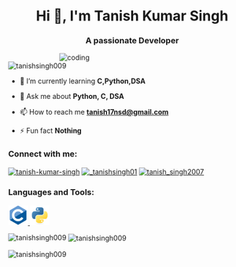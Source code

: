 <h1 align="center">Hi 👋, I'm Tanish Kumar Singh</h1>
<h3 align="center">A passionate Developer</h3>

<img align="right" alt="coding" width="400" src="https://camo.githubusercontent.com/2366b34bb903c09617990fb5fff4622f3e941349e846ddb7e73df872a9d21233/68747470733a2f2f63646e2e6472696262626c652e636f6d2f75736572732f3733303730332f73637265656e73686f74732f363538313234332f6176656e746f2e676966">

<p align="left"> <img src="https://komarev.com/ghpvc/?username=tanishsingh009&label=Profile%20views&color=0e75b6&style=flat" alt="tanishsingh009" /> </p>

- 🌱 I’m currently learning **C,Python,DSA**

- 💬 Ask me about **Python, C, DSA**

- 📫 How to reach me **tanish17nsd@gmail.com**

- ⚡ Fun fact **Nothing**

<h3 align="left">Connect with me:</h3>
<p align="left">
<a href="https://linkedin.com/in/tanish-kumar-singh" target="blank"><img align="center" src="https://raw.githubusercontent.com/rahuldkjain/github-profile-readme-generator/master/src/images/icons/Social/linked-in-alt.svg" alt="tanish-kumar-singh" height="30" width="40" /></a>
<a href="https://instagram.com/_tanishsingh01" target="blank"><img align="center" src="https://raw.githubusercontent.com/rahuldkjain/github-profile-readme-generator/master/src/images/icons/Social/instagram.svg" alt="_tanishsingh01" height="30" width="40" /></a>
<a href="https://www.leetcode.com/tanish_singh2007" target="blank"><img align="center" src="https://raw.githubusercontent.com/rahuldkjain/github-profile-readme-generator/master/src/images/icons/Social/leet-code.svg" alt="tanish_singh2007" height="30" width="40" /></a>
</p>

<h3 align="left">Languages and Tools:</h3>
<p align="left"> <a href="https://www.cprogramming.com/" target="_blank" rel="noreferrer"> <img src="https://raw.githubusercontent.com/devicons/devicon/master/icons/c/c-original.svg" alt="c" width="40" height="40"/> </a> <a href="https://www.python.org" target="_blank" rel="noreferrer"> <img src="https://raw.githubusercontent.com/devicons/devicon/master/icons/python/python-original.svg" alt="python" width="40" height="40"/> </a> </p>

<p><img align="left" src="https://github-readme-stats.vercel.app/api/top-langs?username=tanishsingh009&show_icons=true&locale=en&layout=compact" alt="tanishsingh009" /></p>

<p>&nbsp;<img align="center" src="https://github-readme-stats.vercel.app/api?username=tanishsingh009&show_icons=true&locale=en" alt="tanishsingh009" /></p>

<p><img align="center" src="https://github-readme-streak-stats.herokuapp.com/?user=tanishsingh009&" alt="tanishsingh009" /></p>

